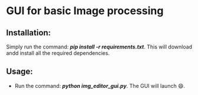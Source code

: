 # GUI for basic Image processing

## Installation:
Simply run the command: ***pip install -r requirements.txt***. This will download andd install all the required dependencies.

## Usage:
* Run the command: ***python img_editor_gui.py***. The GUI will launch :smile:.
